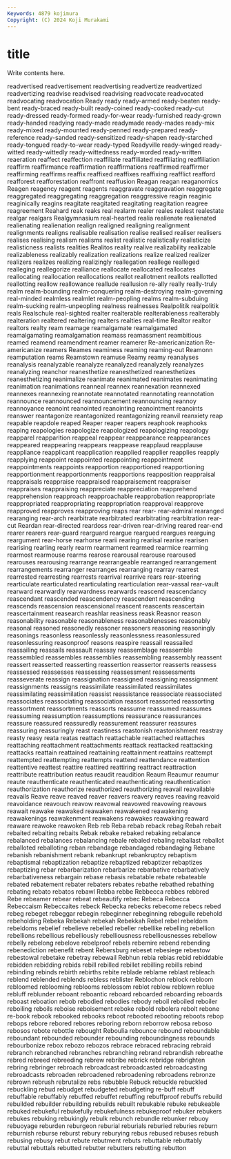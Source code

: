 ```yaml
---
Keywords: 4879 kojimura
Copyright: (C) 2024 Koji Murakami
---
```


# title

Write contents here.




readvertised readvertisement readvertising readvertize readvertized readvertizing readvise readvised readvising readvocate
readvocated readvocating readvocation Ready ready ready-armed ready-beaten ready-bent ready-braced ready-built
ready-coined ready-cooked ready-cut ready-dressed ready-formed ready-for-wear ready-furnished ready-grown ready-handed readying
ready-made readymade ready-mades ready-mix ready-mixed ready-mounted ready-penned ready-prepared ready-reference ready-sanded
ready-sensitized ready-shapen ready-starched ready-tongued ready-to-wear ready-typed Readyville ready-winged ready-witted ready-wittedly
ready-wittedness ready-worded ready-written reaeration reaffect reaffection reaffiliate reaffiliated reaffiliating reaffiliation
reaffirm reaffirmance reaffirmation reaffirmations reaffirmed reaffirmer reaffirming reaffirms reaffix reaffixed
reaffixes reaffixing reafflict reafford reafforest reafforestation reaffront reaffusion Reagan reagan
reaganomics Reagen reagency reagent reagents reaggravate reaggravation reaggregate reaggregated reaggregating
reaggregation reaggressive reagin reaginic reaginically reagins reagitate reagitated reagitating reagitation
reagree reagreement Reahard reak reaks real realarm realer reales realest
realestate realgar realgars Realgymnasium real-hearted realia realienate realienated realienating realienation
realign realigned realigning realignment realignments realigns realisable realisation realise realised
realiser realisers realises realising realism realisms realist realistic realistically realisticize
realisticness realists realities Realitos reality realive realizability realizable realizableness realizably
realization realizations realize realized realizer realizers realizes realizing realizingly reallegation
reallege realleged realleging reallegorize realliance reallocate reallocated reallocates reallocating reallocation
reallocations reallot reallotment reallots reallotted reallotting reallow reallowance reallude reallusion
re-ally really really-truly realm realm-bounding realm-conquering realm-destroying realm-governing real-minded realmless
realmlet realm-peopling realms realm-subduing realm-sucking realm-unpeopling realness realnesses Realpolitik realpolitik
reals Realschule real-sighted realter realterable realterableness realterably realteration realtered realtering
realters realties real-time Realtor realtor realtors realty ream reamage reamalgamate
reamalgamated reamalgamating reamalgamation reamass reamassment reambitious reamed reamend reamendment reamer
reamerer Re-americanization Re-americanize reamers Reames reaminess reaming reaming-out Reamonn reamputation
reams Reamstown reamuse Reamy reamy reanalyses reanalysis reanalyzable reanalyze reanalyzed
reanalyzely reanalyzes reanalyzing reanchor reanesthetize reanesthetized reanesthetizes reanesthetizing reanimalize reanimate
reanimated reanimates reanimating reanimation reanimations reanneal reannex reannexation reannexed reannexes
reannexing reannotate reannotated reannotating reannotation reannounce reannounced reannouncement reannouncing reannoy
reannoyance reanoint reanointed reanointing reanointment reanoints reanswer reantagonize reantagonized reantagonizing
reanvil reanxiety reap reapable reapdole reaped Reaper reaper reapers reaphook
reaphooks reaping reapologies reapologize reapologized reapologizing reapology reapparel reapparition reappeal
reappear reappearance reappearances reappeared reappearing reappears reappease reapplaud reapplause reappliance
reapplicant reapplication reapplied reapplier reapplies reapply reapplying reappoint reappointed reappointing
reappointment reappointments reappoints reapportion reapportioned reapportioning reapportionment reapportionments reapportions reapposition
reappraisal reappraisals reappraise reappraised reappraisement reappraiser reappraises reappraising reappreciate reappreciation
reapprehend reapprehension reapproach reapproachable reapprobation reappropriate reappropriated reappropriating reappropriation reapproval
reapprove reapproved reapproves reapproving reaps rear rear- rear-admiral rearanged rearanging
rear-arch rearbitrate rearbitrated rearbitrating rearbitration rear-cut Reardan rear-directed reardoss rear-driven
rear-driving reared rear-end rearer rearers rear-guard rearguard reargue reargued reargues
rearguing reargument rear-horse rearhorse rearii rearing rearisal rearise rearisen rearising
rearling rearly rearm rearmament rearmed rearmice rearming rearmost rearmouse rearms
rearose rearousal rearouse rearoused rearouses rearousing rearrange rearrangeable rearranged rearrangement
rearrangements rearranger rearranges rearranging rearray rearrest rearrested rearresting rearrests rearrival
rearrive rears rear-steering rearticulate rearticulated rearticulating rearticulation rear-vassal rear-vault rearward
rearwardly rearwardness rearwards reascend reascendancy reascendant reascended reascendency reascendent reascending
reascends reascension reascensional reascent reascents reascertain reascertainment reasearch reashlar reasiness
reask Reasnor reason reasonability reasonable reasonableness reasonablenesses reasonably reasonal reasoned
reasonedly reasoner reasoners reasoning reasoningly reasonings reasonless reasonlessly reasonlessness reasonlessured
reasonlessuring reasonproof reasons reaspire reassail reassailed reassailing reassails reassault reassay
reassemblage reassemble reassembled reassembles reassemblies reassembling reassembly reassent reassert reasserted
reasserting reassertion reassertor reasserts reassess reassessed reassesses reassessing reassessment reassessments
reasseverate reassign reassignation reassigned reassigning reassignment reassignments reassigns reassimilate reassimilated
reassimilates reassimilating reassimilation reassist reassistance reassociate reassociated reassociates reassociating reassociation
reassort reassorted reassorting reassortment reassortments reassorts reassume reassumed reassumes reassuming
reassumption reassumptions reassurance reassurances reassure reassured reassuredly reassurement reassurer reassures
reassuring reassuringly reast reastiness reastonish reastonishment reastray reasty reasy reata
reatas reattach reattachable reattached reattaches reattaching reattachment reattachments reattack reattacked
reattacking reattacks reattain reattained reattaining reattainment reattains reattempt reattempted reattempting
reattempts reattend reattendance reattention reattentive reattest reattire reattired reattiring reattract
reattraction reattribute reattribution reatus reaudit reaudition Reaum Reaumur reaumur reaute
reauthenticate reauthenticated reauthenticating reauthentication reauthorization reauthorize reauthorized reauthorizing reavail reavailable
reavails Reave reave reaved reaver reavers reavery reaves reaving reavoid
reavoidance reavouch reavow reavowal reavowed reavowing reavows reawait reawake reawaked
reawaken reawakened reawakening reawakenings reawakenment reawakens reawakes reawaking reaward reaware
reawoke reawoken Reb reb Reba rebab reback rebag Rebah rebait
rebaited rebaiting rebaits Rebak rebake rebaked rebaking rebalance rebalanced rebalances
rebalancing rebale rebaled rebaling reballast reballot reballoted reballoting reban rebandage
rebandaged rebandaging Rebane rebanish rebanishment rebank rebankrupt rebankruptcy rebaptism rebaptismal
rebaptization rebaptize rebaptized rebaptizer rebaptizes rebaptizing rebar rebarbarization rebarbarize rebarbative
rebarbatively rebarbativeness rebargain rebase rebasis rebatable rebate rebateable rebated rebatement
rebater rebaters rebates rebathe rebathed rebathing rebating rebato rebatos rebawl
Rebba rebbe Rebbecca rebbes rebbred Rebe rebeamer rebear rebeat rebeautify
rebec Rebeca Rebecca Rebeccaism Rebeccaites rebeck Rebecka rebecks rebecome rebecs
rebed rebeg rebeget rebeggar rebegin rebeginner rebeginning rebeguile rebehold rebeholding
Rebeka Rebekah rebekah Rebekkah Rebel rebel rebeldom rebeldoms rebelief rebelieve
rebelled rebeller rebellike rebelling rebellion rebellions rebellious rebelliously rebelliousness rebelliousnesses
rebellow rebelly rebelong rebelove rebelproof rebels rebemire rebend rebending rebenediction
rebenefit rebent Rebersburg rebeset rebesiege rebestow rebestowal rebetake rebetray rebewail
Rebhun rebia rebias rebid rebiddable rebidden rebidding rebids rebill rebilled
rebillet rebilling rebills rebind rebinding rebinds rebirth rebirths rebite reblade
reblame reblast rebleach reblend reblended reblends rebless reblister Reblochon reblock
rebloom rebloomed reblooming reblooms reblossom reblot reblow reblown reblue rebluff
reblunder reboant reboantic reboard reboarded reboarding reboards reboast reboation rebob
rebodied rebodies rebody reboil reboiled reboiler reboiling reboils reboise reboisement
reboke rebold rebolera rebolt rebone re-book rebook rebooked rebooks reboot
rebooted rebooting reboots rebop rebops rebore rebored rebores reboring reborn
reborrow rebosa reboso rebosos rebote rebottle rebought Reboulia rebounce rebound
reboundable reboundant rebounded rebounder rebounding reboundingness rebounds rebourbonize rebox rebozo
rebozos rebrace rebraced rebracing rebraid rebranch rebranched rebranches rebranching rebrand
rebrandish rebreathe rebred rebreed rebreeding rebrew rebribe rebrick rebridge rebrighten
rebring rebringer rebroach rebroadcast rebroadcasted rebroadcasting rebroadcasts rebroaden rebroadened rebroadening
rebroadens rebronze rebrown rebrush rebrutalize rebs rebubble Rebuck rebuckle rebuckled
rebuckling rebud rebudget rebudgeted rebudgeting re-buff rebuff rebuffable rebuffably rebuffed
rebuffet rebuffing rebuffproof rebuffs rebuild rebuilded rebuilder rebuilding rebuilds rebuilt
rebukable rebuke rebukeable rebuked rebukeful rebukefully rebukefulness rebukeproof rebuker rebukers
rebukes rebuking rebukingly rebulk rebunch rebundle rebunker rebuoy rebuoyage reburden
reburgeon reburial reburials reburied reburies reburn reburnish reburse reburst rebury
reburying rebus rebused rebuses rebush rebusing rebusy rebut rebute rebutment
rebuts rebuttable rebuttably rebuttal rebuttals rebutted rebutter rebutters rebutting rebutton
